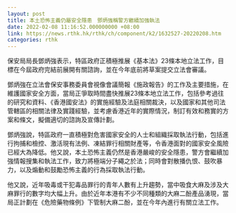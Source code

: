 ```yaml
---
layout: post
title: 本土恐怖主義仍屬安全隱患　鄧炳強稱警方繼續加強執法
date: 2022-02-08 11:16:52.000000000 +08:00
link: https://news.rthk.hk/rthk/ch/component/k2/1632527-20220208.htm
categories: rthk
---
```


保安局局長鄧炳強表示，特區政府正積極推展《基本法》23條本地立法工作，目標在今屆政府完結前展開有關諮詢，並在今年底前將草案提交立法會審議。

鄧炳強在立法會保安事務委員會視像會議簡報《施政報告》的工作及主要措施，在維護國家安全方面，當局正爭取時間盡快推展23條本地立法工作，包括參考過往的研究和資料、《香港國安法》的實施經驗及法庭相關裁決，以及國家和其他司法管轄區的相關法律及實踐經驗，並考慮香港近年的實際情況，制訂有效和務實的方案和條文，擬備適切的諮詢及宣傳計劃。

鄧炳強說，特區政府一直積極對危害國家安全的人士和組織採取執法行動，包括進行拘捕和檢控、激活現有法例、凍結罪行相關財產等，令香港面對的國家安全風險已經大為降低。他又說，本土恐怖主義仍然是香港嚴峻的安全隱患，警方會繼續加強情報搜集和執法工作，致力將極端分子繩之於法；同時會對散播仇恨、鼓吹暴力，以及煽動和鼓勵恐怖主義的行為採取執法行動。

他又說，近年吸毒或干犯毒品罪行的青年人數有上升趨勢，當中吸食大麻及涉及大麻罪行的數字均大幅上升。由於近年本港有不少不同種類的大麻二酚產品湧現，當局正計劃在《危險藥物條例》下管制大麻二酚，並在今年內進行有關立法工作。
